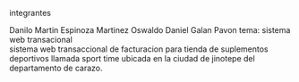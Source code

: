 integrantes

Danilo Martin Espinoza Martinez 
Oswaldo Daniel Galan Pavon 
tema:   sistema web transacional 	
sistema web transaccional de facturacion para tienda de suplementos deportivos llamada sport time ubicada en la ciudad de jinotepe del departamento de carazo.	

